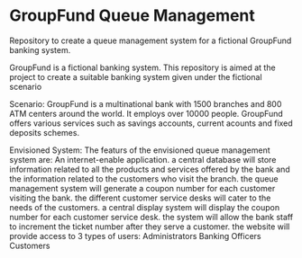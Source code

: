 # GroupFund Queue Management
Repository to create a queue management system for a fictional GroupFund banking system.

GroupFund is a fictional banking system. This repository is aimed at the project to create a suitable banking system given under the fictional scenario

Scenario: GroupFund is a multinational bank with 1500 branches and 800 ATM centers around the world. It employs over 10000 people. GroupFund offers various services such as savings accounts, current acounts and fixed deposits schemes.

Envisioned System: The featurs of the envisioned queue management system are:
  An internet-enable application.
  a central database will store information related to all the products and services offered by the bank and the information related to the customers who visit the branch.
  the queue management system will generate a coupon number for each customer visiting the bank. the different customer service desks will cater to the needs of the customers.
  a central display system will display the coupon number for each customer service desk.
  the system will allow the bank staff to increment the  ticket number after they serve a customer.
  the website will provide access to 3 types of users:
    Administrators
    Banking Officers
    Customers
